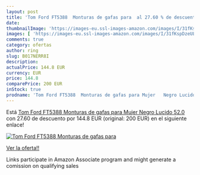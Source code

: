 ```yaml
---
layout: post
title: 'Tom Ford FT5388  Monturas de gafas para  al 27.60 % de descuento'
date: 
thumbnailImage: 'https://images-eu.ssl-images-amazon.com/images/I/31fKspDzeUL._SL200_.jpg'
images: [ 'https://images-eu.ssl-images-amazon.com/images/I/31fKspDzeUL._SL200_.jpg' ]
comments: true
category: ofertas
author: ring
slug: B017NERR8I
description:
actualPrice: 144.8 EUR
currency: EUR
price: 144.8
comparePrice: 200 EUR
inStock: true
prodname: 'Tom Ford FT5388  Monturas de gafas para Mujer   Negro Lucido   52.0'
---
```


Está [Tom Ford FT5388  Monturas de gafas para Mujer   Negro Lucido   52.0](https://www.amazon.es/dp/B017NERR8I/?tag=tolees-21) con 27.60 de descuento por 144.8 EUR (original: 200 EUR) en el siguiente enlace!

[![Tom Ford FT5388  Monturas de gafas para ](https://images-eu.ssl-images-amazon.com/images/I/31fKspDzeUL._SL200_.jpg)](https://www.amazon.es/dp/B017NERR8I/?tag=tolees-21)

[Ver la oferta!!](https://www.amazon.es/dp/B017NERR8I/?tag=tolees-21)

Links participate in Amazon Associate program and might generate a comission on qualifying sales


